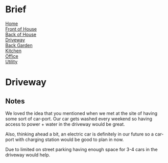 
# Brief
[Home](/house/) <br/>
[Front of House](front.md) <br/>
[Back of House](back.md) <br/>
[Driveway](driveway.md) <br/>
[Back Garden](garden.md) <br/>
[Kitchen](kitchen.md) <br/>
[Office](office.md) <br/>
[Utility](utility.md) <br/>

# Driveway

## Notes
We loved the idea that you mentioned when we met at the site of having some sort of car-port. Our car gets washed every weekend so having access to power + water in the driveway would be great. 

Also, thinking ahead a bit, an electric car is definitely in our future so a car-port with charging station would be good to plan in now. 

Due to limited on street parking having enough space for 3-4 cars in the driveway would help. 


